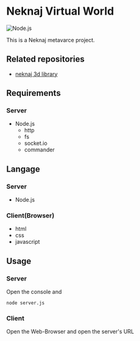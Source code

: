# Neknaj Virtual World  

![Node.js](https://img.shields.io/badge/-Node.js-224433.svg?logo=node.js)  

This is a Neknaj metavarce project.

## Related repositories  
- [neknaj 3d library](https://github.com/neknaj/3d)

## Requirements
### Server
- Node.js
  - http
  - fs
  - socket.io
  - commander

## Langage  
### Server  
- Node.js
### Client(Browser)  
- html
- css
- javascript

## Usage
### Server
Open the console and
```
node server.js
```
### Client
Open the Web-Browser and open the server's URL